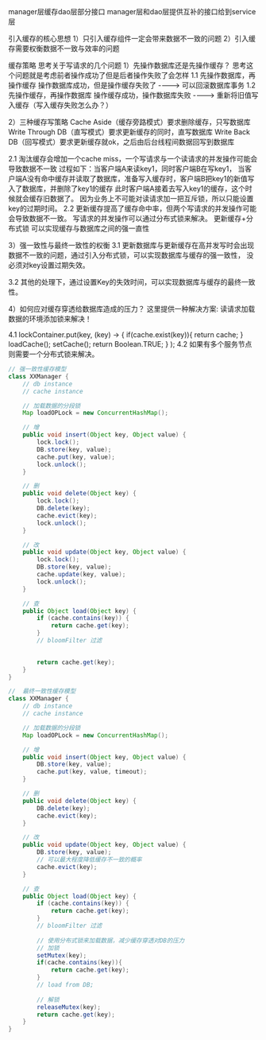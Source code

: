 manager层缓存dao层部分接口
manager层和dao层提供互补的接口给到service层

引入缓存的核心思想
1）只引入缓存组件一定会带来数据不一致的问题
2）引入缓存需要权衡数据不一致与效率的问题

缓存策略
思考关于写请求的几个问题
1）先操作数据库还是先操作缓存？
思考这个问题就是考虑前者操作成功了但是后者操作失败了会怎样
1.1 先操作数据库，再操作缓存
操作数据库成功，但是操作缓存失败了  ----> 可以回滚数据库事务
1.2 先操作缓存，再操作数据库
操作缓存成功，操作数据库失败 ----> 重新将旧值写入缓存（写入缓存失败怎么办？）

2）三种缓存写策略
Cache Aside（缓存旁路模式）要求删除缓存，只写数据库
Write Through DB（直写模式）要求更新缓存的同时，直写数据库
Write Back DB（回写模式）要求更新缓存就ok，之后由后台线程间数据回写到数据库

2.1 淘汰缓存会增加一个cache miss，一个写请求与一个读请求的并发操作可能会导致数据不一致
过程如下：当客户端A来读key1，同时客户端B在写key1，
当客户端A没有命中缓存并读取了数据库，准备写入缓存时，客户端B把key1的新值写入了数据库，并删除了key1的缓存
此时客户端A接着去写入key1的缓存，这个时候就会缓存旧数据了。
因为业务上不可能对读请求加一把互斥锁，所以只能设置key的过期时间。
2.2 更新缓存提高了缓存命中率，但两个写请求的并发操作可能会导致数据不一致。
写请求的并发操作可以通过分布式锁来解决。
更新缓存+分布式锁 可以实现缓存与数据库之间的强一直性

3）强一致性与最终一致性的权衡
3.1 更新数据库与更新缓存在高并发写时会出现数据不一致的问题，通过引入分布式锁，可以实现数据库与缓存的强一致性，
没必须对key设置过期失效。

3.2 其他的处理下，通过设置Key的失效时间，可以实现数据库与缓存的最终一致性。


4）如何应对缓存穿透给数据库造成的压力？
这里提供一种解决方案: 读请求加载数据的环境添加锁来解决！

4.1 
lockContainer.put(key,
(key) -> 
    {
        if(cache.exist(key)){
            return cache;
            }
            loadCache();
            setCache();
        return Boolean.TRUE;
    }
);
4.2 如果有多个服务节点则需要一个分布式锁来解决。
```java
// 强一致性缓存模型
class XXManager {
    // db instance
    // cache instance

    // 加载数据的分段锁
    Map loadOPLock = new ConcurrentHashMap();

    // 增
    public void insert(Object key, Object value) {
        lock.lock();
        DB.store(key, value);
        cache.put(key, value);
        lock.unlock();
    }

    // 删
    public void delete(Object key) {
        lock.lock();
        DB.delete(key);
        cache.evict(key);
        lock.unlock();
    }

    // 改
    public void update(Object key, Object value) {
        lock.lock();
        DB.store(key, value);
        cache.update(key, value);
        lock.unlock();
    }

    // 查
    public Object load(Object key) {
        if (cache.contains(key)) {
            return cache.get(key);
        }
        // bloomFilter 过滤
        

        return cache.get(key);
    }
}
```

```java
//  最终一致性缓存模型
class XXManager {
    // db instance
    // cache instance

    // 加载数据的分段锁
    Map loadOPLock = new ConcurrentHashMap();

    // 增
    public void insert(Object key, Object value) {
        DB.store(key, value);
        cache.put(key, value, timeout);
    }

    // 删
    public void delete(Object key) {
        DB.delete(key);
        cache.evict(key);
    }

    // 改
    public void update(Object key, Object value) {
        DB.store(key, value);
        // 可以最大程度降低缓存不一致的概率
        cache.evict(key);
    }

    // 查
    public Object load(Object key) {
        if (cache.contains(key)) {
            return cache.get(key);
        }
        // bloomFilter 过滤
        
        // 使用分布式锁来加载数据，减少缓存穿透对DB的压力
        // 加锁
        setMutex(key);
        if(cache.contains(key)){
            return cache.get(key);
        }
        // load from DB;
        
        // 解锁
        releaseMutex(key);
        return cache.get(key);
    }
}
```





